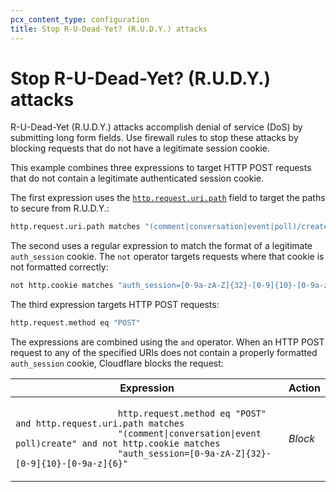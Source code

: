 ```yaml
---
pcx_content_type: configuration
title: Stop R-U-Dead-Yet? (R.U.D.Y.) attacks
---
```


# Stop R-U-Dead-Yet? (R.U.D.Y.) attacks

R-U-Dead-Yet (R.U.D.Y.) attacks accomplish denial of service (DoS) by submitting long form fields. Use firewall rules to stop these attacks by blocking requests that do not have a legitimate session cookie.

This example combines three expressions to target HTTP POST requests that do not contain a legitimate authenticated session cookie.

The first expression uses the [`http.request.uri.path`](/ruleset-engine/rules-language/fields/#field-http-request-uri-path) field to target the paths to secure from R.U.D.Y.:

```bash
http.request.uri.path matches "(comment|conversation|event|poll)/create"
```

The second uses a regular expression to match the format of a legitimate `auth_session` cookie. The `not` operator targets requests where that cookie is not formatted correctly:

```bash
not http.cookie matches "auth_session=[0-9a-zA-Z]{32}-[0-9]{10}-[0-9a-z]{6}"
```

The third expression targets HTTP POST requests:

```bash
http.request.method eq "POST"
```

The expressions are combined using the `and` operator. When an HTTP POST request to any of the specified URIs does not contain a properly formatted `auth_session` cookie, Cloudflare blocks the request:

<table>
	<thead>
		<tr>
			<th>Expression</th>
			<th>Action</th>
		</tr>
	</thead>
	<tbody>
		<tr>
			<td>
				<code>
					http.request.method eq "POST" and http.request.uri.path matches
					"(comment|conversation|event poll)create" and not http.cookie matches
					"auth_session=[0-9a-zA-Z]{32}-[0-9]{10}-[0-9a-z]{6}"
				</code>
			</td>
			<td>
				<em>Block</em>
			</td>
		</tr>
	</tbody>
</table>
